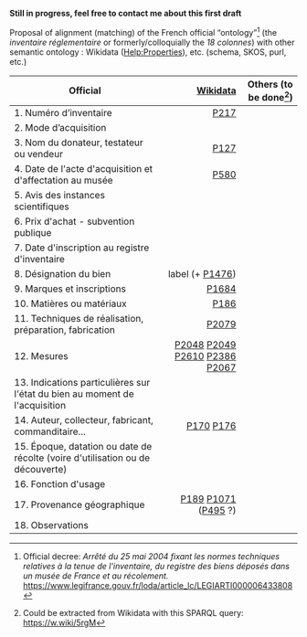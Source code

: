 **Still in progress, feel free to contact me about this first draft**

Proposal of alignment (matching) of the French official “ontology”[^1] (the *inventaire réglementaire* or formerly/colloquially the *18 colonnes*) with other semantic ontology : Wikidata ([Help:Properties](https://www.wikidata.org/wiki/Help:Properties)), etc. (schema, SKOS, purl, etc.)

| Official | [Wikidata](https://www.wikidata.org/) | Others (to be done[^2]) |
|------| ---: |  ---:|
| 1. Numéro d’inventaire | [P217](https://www.wikidata.org/wiki/Property:P217) |   |
| 2. Mode d’acquisition | [](https://www.wikidata.org/wiki/Property:) |   |
| 3. Nom du donateur, testateur ou vendeur | [P127](https://www.wikidata.org/wiki/Property:P127) |   |
| 4. Date de l'acte d'acquisition et d'affectation au musée | [P580](https://www.wikidata.org/wiki/Property:P580) |   |
| 5. Avis des instances scientifiques | [](https://www.wikidata.org/wiki/Property:) |   |
| 6. Prix d'achat - subvention publique | [](https://www.wikidata.org/wiki/Property:) |   |
| 7. Date d'inscription au registre d'inventaire | [](https://www.wikidata.org/wiki/Property:) |   |
| 8. Désignation du bien | label (+ [P1476](https://www.wikidata.org/wiki/Property:P1476)) |   |
| 9. Marques et inscriptions | [P1684](https://www.wikidata.org/wiki/Property:P1684) |   |
| 10. Matières ou matériaux | [P186](https://www.wikidata.org/wiki/Property:P186) |   |
| 11. Techniques de réalisation, préparation, fabrication | [P2079](https://www.wikidata.org/wiki/Property:P2079) |   |
| 12. Mesures | [P2048](https://www.wikidata.org/wiki/Property:P2048) [P2049](https://www.wikidata.org/wiki/Property:P2049) [P2610](https://www.wikidata.org/wiki/Property:P2610) [P2386](https://www.wikidata.org/wiki/Property:P2386) [P2067](https://www.wikidata.org/wiki/Property:P2067) |   |
| 13. Indications particulières sur l'état du bien au moment de l'acquisition | [](https://www.wikidata.org/wiki/Property:) |   |
| 14. Auteur, collecteur, fabricant, commanditaire... | [P170](https://www.wikidata.org/wiki/Property:P170) [P176](https://www.wikidata.org/wiki/Property:P176) |   |
| 15. Époque, datation ou date de récolte (voire d'utilisation ou de découverte) | [](https://www.wikidata.org/wiki/Property:) |   |
| 16. Fonction d'usage | [](https://www.wikidata.org/wiki/Property:) |   |
| 17. Provenance géographique | [P189](https://www.wikidata.org/wiki/Property:P189) [P1071](https://www.wikidata.org/wiki/Property:P1071) ([P495](https://www.wikidata.org/wiki/Property:P495) ?) |   |
| 18. Observations | [](https://www.wikidata.org/wiki/Property:) |   |

[^1]: Official decree: *Arrêté du 25 mai 2004 fixant les normes techniques relatives à la tenue de l'inventaire, du registre des biens déposés dans un musée de France et au récolement.* https://www.legifrance.gouv.fr/loda/article_lc/LEGIARTI000006433808
[^2]: Could be extracted from Wikidata with this SPARQL query: https://w.wiki/5rgM
